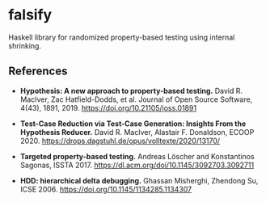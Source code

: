 # falsify

Haskell library for randomized property-based testing using internal shrinking.

## References

* **Hypothesis: A new approach to property-based testing.**
  David R. MacIver, Zac Hatfield-Dodds, et al.
  Journal of Open Source Software, 4(43), 1891, 2019.
  https://doi.org/10.21105/joss.01891

* **Test-Case Reduction via Test-Case Generation: Insights From the Hypothesis Reducer.**
  David R. MacIver, Alastair F. Donaldson, ECOOP 2020.
  https://drops.dagstuhl.de/opus/volltexte/2020/13170/

* **Targeted property-based testing.**
  Andreas Löscher and Konstantinos Sagonas, ISSTA 2017.
  https://dl.acm.org/doi/10.1145/3092703.3092711

* **HDD: hierarchical delta debugging.**
  Ghassan Misherghi, Zhendong Su, ICSE 2006.
  https://doi.org/10.1145/1134285.1134307
